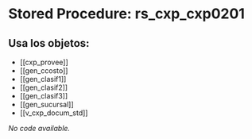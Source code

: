 # Stored Procedure: rs_cxp_cxp0201

## Usa los objetos:
- [[cxp_provee]]
- [[gen_ccosto]]
- [[gen_clasif1]]
- [[gen_clasif2]]
- [[gen_clasif3]]
- [[gen_sucursal]]
- [[v_cxp_docum_std]]

*No code available.*
